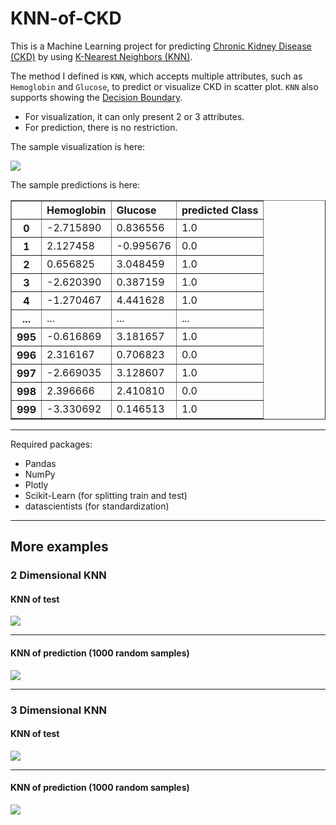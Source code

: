 # KNN-of-CKD

This is a Machine Learning project for predicting [Chronic Kidney Disease (CKD)](https://www.cdc.gov/kidneydisease/basics.html) by using [K-Nearest Neighbors (KNN)](https://en.wikipedia.org/wiki/K-nearest_neighbors_algorithm).

The method I defined is `KNN`, which accepts multiple attributes, such as `Hemoglobin` and `Glucose`, to predict or visualize CKD in scatter plot. `KNN` also supports showing the [Decision Boundary](https://en.wikipedia.org/wiki/Decision_boundary). 
- For visualization, it can only present 2 or 3 attributes.
- For prediction, there is no restriction.

The sample visualization is here:

![](https://raw.githubusercontent.com/ZacksAmber/PicGo/master/img/20210618090811.svg)

The sample predictions is here:

<table border="1" class="dataframe">
  <thead>
    <tr style="text-align: left;">
      <th></th>
      <th>Hemoglobin</th>
      <th>Glucose</th>
      <th>predicted Class</th>
    </tr>
  </thead>
  <tbody>
    <tr>
      <th>0</th>
      <td>-2.715890</td>
      <td>0.836556</td>
      <td>1.0</td>
    </tr>
    <tr>
      <th>1</th>
      <td>2.127458</td>
      <td>-0.995676</td>
      <td>0.0</td>
    </tr>
    <tr>
      <th>2</th>
      <td>0.656825</td>
      <td>3.048459</td>
      <td>1.0</td>
    </tr>
    <tr>
      <th>3</th>
      <td>-2.620390</td>
      <td>0.387159</td>
      <td>1.0</td>
    </tr>
    <tr>
      <th>4</th>
      <td>-1.270467</td>
      <td>4.441628</td>
      <td>1.0</td>
    </tr>
    <tr>
      <th>...</th>
      <td>...</td>
      <td>...</td>
      <td>...</td>
    </tr>
    <tr>
      <th>995</th>
      <td>-0.616869</td>
      <td>3.181657</td>
      <td>1.0</td>
    </tr>
    <tr>
      <th>996</th>
      <td>2.316167</td>
      <td>0.706823</td>
      <td>0.0</td>
    </tr>
    <tr>
      <th>997</th>
      <td>-2.669035</td>
      <td>3.128607</td>
      <td>1.0</td>
    </tr>
    <tr>
      <th>998</th>
      <td>2.396666</td>
      <td>2.410810</td>
      <td>0.0</td>
    </tr>
    <tr>
      <th>999</th>
      <td>-3.330692</td>
      <td>0.146513</td>
      <td>1.0</td>
    </tr>
  </tbody>
</table>

---

Required packages:
- Pandas
- NumPy
- Plotly
- Scikit-Learn (for splitting  train and test)
- datascientists (for standardization)

---

## More examples

### 2 Dimensional KNN

#### KNN of test

![](https://raw.githubusercontent.com/ZacksAmber/PicGo/master/img/20210619232645.svg)

---

#### KNN of prediction (1000 random samples)

![](https://raw.githubusercontent.com/ZacksAmber/PicGo/master/img/20210619233051.svg)

---

### 3 Dimensional KNN

#### KNN of test

![](https://raw.githubusercontent.com/ZacksAmber/PicGo/master/img/20210619233214.svg)

---

#### KNN of prediction (1000 random samples)

![](https://raw.githubusercontent.com/ZacksAmber/PicGo/master/img/20210619233309.svg)